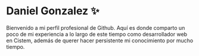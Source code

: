 # Daniel Gonzalez ✨ 

Bienvenido a mi perfil profesional de Github. Aquí es donde comparto un poco de mi experiencia a lo largo de este tiempo como desarrollador web en Cistem, además de querer hacer persistente mi conocimiento por mucho tiempo.

